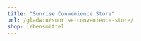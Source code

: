 ```yaml
---
title: "Sunrise Convenience Store"
url: /gladwin/sunrise-convenience-store/
shop: Lebensmittel
---
```

